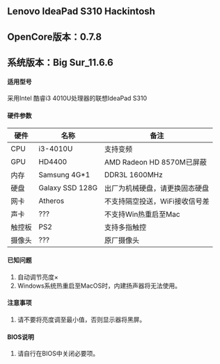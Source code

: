 ## Lenovo IdeaPad S310 Hackintosh

## OpenCore版本：0.7.8

## 系统版本：Big Sur_11.6.6

#### 适用型号

采用Intel 酷睿i3 4010U处理器的联想IdeaPad S310

#### 硬件参数
| 硬件  | 名称       | 备注            |
|-----|----------|---------------|
| CPU | i3-4010U | 支持变频 |
| GPU | HD4400   | AMD Radeon HD 8570M已屏蔽 |
| 内存 | Samsung 4G*1   | DDR3L 1600MHz |
| 硬盘 | Galaxy SSD 128G | 出厂为机械硬盘，请更换固态硬盘 |
| 网卡  | Atheros  | 不支持隔空投送，WiFi接收信号差   |
| 声卡  | ???   | 不支持Win热重启至Mac |
| 触控板 | PS2   | 支持多指触控 |
| 摄像头 | ??? | 原厂摄像头 |

#### 已知问题

1.  自动调节亮度×
2.  Windows系统热重启至MacOS时，内建扬声器将无法使用。

#### 注意事项

1.  请不要将亮度调至最小值，否则显示器将黑屏。

#### BIOS说明

1.  请自行在BIOS中关闭必要项。
